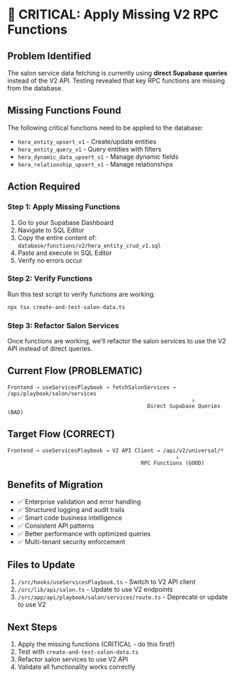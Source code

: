 # 🚨 CRITICAL: Apply Missing V2 RPC Functions

## Problem Identified
The salon service data fetching is currently using **direct Supabase queries** instead of the V2 API. Testing revealed that key RPC functions are missing from the database.

## Missing Functions Found
The following critical functions need to be applied to the database:
- `hera_entity_upsert_v1` - Create/update entities
- `hera_entity_query_v1` - Query entities with filters
- `hera_dynamic_data_upsert_v1` - Manage dynamic fields
- `hera_relationship_upsert_v1` - Manage relationships

## Action Required

### Step 1: Apply Missing Functions
1. Go to your Supabase Dashboard
2. Navigate to SQL Editor
3. Copy the entire content of: `database/functions/v2/hera_entity_crud_v1.sql`
4. Paste and execute in SQL Editor
5. Verify no errors occur

### Step 2: Verify Functions
Run this test script to verify functions are working:
```bash
npx tsx create-and-test-salon-data.ts
```

### Step 3: Refactor Salon Services
Once functions are working, we'll refactor the salon services to use the V2 API instead of direct queries.

## Current Flow (PROBLEMATIC)
```
Frontend → useServicesPlaybook → fetchSalonServices → /api/playbook/salon/services
                                                          ↓
                                            Direct Supabase Queries (BAD)
```

## Target Flow (CORRECT)
```
Frontend → useServicesPlaybook → V2 API Client → /api/v2/universal/*
                                                     ↓
                                          RPC Functions (GOOD)
```

## Benefits of Migration
- ✅ Enterprise validation and error handling
- ✅ Structured logging and audit trails
- ✅ Smart code business intelligence
- ✅ Consistent API patterns
- ✅ Better performance with optimized queries
- ✅ Multi-tenant security enforcement

## Files to Update
1. `/src/hooks/useServicesPlaybook.ts` - Switch to V2 API client
2. `/src/lib/api/salon.ts` - Update to use V2 endpoints
3. `/src/app/api/playbook/salon/services/route.ts` - Deprecate or update to use V2

## Next Steps
1. Apply the missing functions (CRITICAL - do this first!)
2. Test with `create-and-test-salon-data.ts`
3. Refactor salon services to use V2 API
4. Validate all functionality works correctly